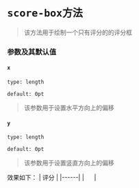 # `score-box方法`
> 该方法用于绘制一个只有评分的的评分框
### 参数及其默认值

#### `x`

`type: length`

`default: 0pt`
>该参数用于设置水平方向上的偏移

#### `y`

`type: length`

`default: 0pt`

>该参数用于设置竖直方向上的偏移

效果如下：
| 评分 |
|------|
| &nbsp;&nbsp;&nbsp;&nbsp; |
